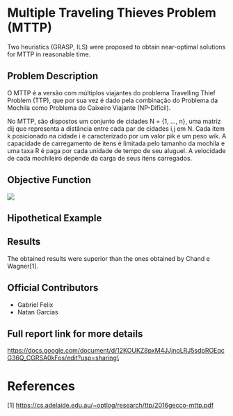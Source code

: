 # Multiple Traveling Thieves Problem (MTTP)

Two heuristics (GRASP, ILS) were proposed to obtain near-optimal solutions for MTTP in reasonable time.

## Problem Description

O MTTP é a versão com múltiplos viajantes do problema Travelling Thief Problem (TTP), que por sua vez é dado pela combinação do Problema da Mochila como Problema do Caixeiro Viajante (NP-Difícil). 

No MTTP, são dispostos um conjunto de cidades N = {1, ..., n}, uma matriz dij que representa a distância entre cada par de cidades i,j em N. Cada item k posicionado na cidade i ́e caracterizado por um valor pik e um peso wik.
A capacidade de carregamento de itens é limitada pelo tamanho da mochila e uma taxa R é paga por cada unidade de tempo de seu aluguel. A velocidade de cada mochileiro depende da carga de seus itens carregados.

## Objective Function

<img src="readme_attributes/obj_function" />

## Hipothetical Example

## Results
The obtained results were superior than the ones obtained by Chand e Wagner[1].

## Official Contributors

* Gabriel Felix 
* Natan Garcias 

## Full report link for more details
https://docs.google.com/document/d/12KOUKZ8pxM4JJjnoLRJ5sdpROEqcG36Q_CGRSA0kFos/edit?usp=sharing\


# References
[1] https://cs.adelaide.edu.au/~optlog/research/ttp/2016gecco-mttp.pdf
